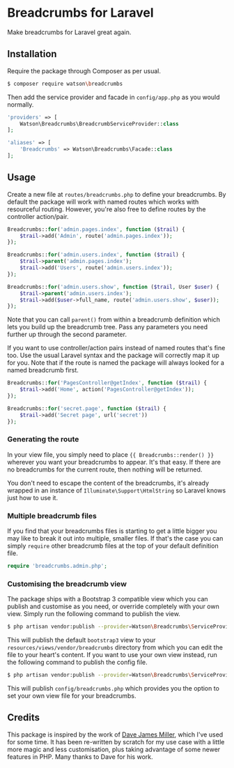 Breadcrumbs for Laravel
=======================

Make breadcrumbs for Laravel great again.

## Installation

Require the package through Composer as per usual.

```sh
$ composer require watson\breadcrumbs
```

Then add the service provider and facade in `config/app.php` as you would normally.

```php
'providers' => [
    Watson\Breadcrumbs\BreadcrumbServiceProvider::class
];
```

```php
'aliases' => [
    'Breadcrumbs' => Watson\Breadcrumbs\Facade::class
];
```

## Usage

Create a new file at `routes/breadcrumbs.php` to define your breadcrumbs. By default the package will work with named routes which works with resourceful routing. However, you're also free to define routes by the controller action/pair.

```php
Breadcrumbs::for('admin.pages.index', function ($trail) {
    $trail->add('Admin', route('admin.pages.index'));
});

Breadcrumbs::for('admin.users.index', function ($trail) {
    $trail->parent('admin.pages.index');
    $trail->add('Users', route('admin.users.index'));
});

Breadcrumbs::for('admin.users.show', function ($trail, User $user) {
    $trail->parent('admin.users.index');
    $trail->add($user->full_name, route('admin.users.show', $user));
});
```

Note that you can call `parent()` from within a breadcrumb definition which lets you build up the breadcrumb tree. Pass any parameters you need further up through the second parameter.

If you want to use controller/action pairs instead of named routes that's fine too. Use the usual Laravel syntax and the package will correctly map it up for you. Note that if the route is named the package will always looked for a named breadcrumb first.

```php
Breadcrumbs::for('PagesController@getIndex', function ($trail) {
    $trail->add('Home', action('PagesController@getIndex'));
});

Breadcrumbs::for('secret.page', function ($trail) {
    $trail->add('Secret page', url('secret'))
});
```

### Generating the route

In your view file, you simply need to place `{{ Breadcrumbs::render() }}` wherever you want your breadcrumbs to appear. It's that easy. If there are no breadcrumbs for the current route, then nothing will be returned.

You don't need to escape the content of the breadcrumbs, it's already wrapped in an instance of `Illuminate\Support\HtmlString` so Laravel knows just how to use it.

### Multiple breadcrumb files

If you find that your breadcrumbs files is starting to get a little bigger you may like to break it out into multiple, smaller files. If that's the case you can simply `require` other breadcrumb files at the top of your default definition file.

```php
require 'breadcrumbs.admin.php';
```

### Customising the breadcrumb view

The package ships with a Bootstrap 3 compatible view which you can publish and customise as you need, or override completely with your own view. Simply run the following command to publish the view.

```sh
$ php artisan vendor:publish --provider=Watson\Breadcrumbs\ServiceProvider --tag=views
```

This will publish the default `bootstrap3` view to your `resources/views/vendor/breadcrumbs` directory from which you can edit the file to your heart's content. If you want to use your own view instead, run the following command to publish the config file.

```sh
$ php artisan vendor:publish --provider=Watson\Breadcrumbs\ServiceProvider --tag=config
```

This will publish `config/breadcrumbs.php` which provides you the option to set your own view file for your breadcrumbs.

## Credits

This package is inspired by the work of [Dave James Miller](https://github.com/davejamesmiller/laravel-breadcrumbs), which I've used for some time. It has been re-written by scratch for my use case with a little more magic and less customisation, plus taking advantage of some newer features in PHP. Many thanks to Dave for his work.
